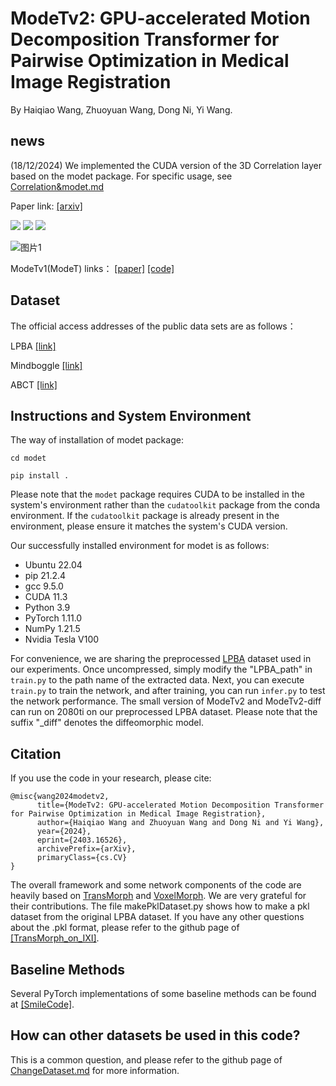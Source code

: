 # ModeTv2: GPU-accelerated Motion Decomposition Transformer for Pairwise Optimization in Medical Image Registration

By Haiqiao Wang, Zhuoyuan Wang, Dong Ni, Yi Wang.
## news
(18/12/2024) We implemented the CUDA version of the 3D Correlation layer based on the modet package. For specific usage, see [Correlation&modet.md](https://github.com/ZAX130/ModeTv2/blob/main/Corr3D%26modet.md)

Paper link: [[arxiv]](https://arxiv.org/abs/2403.16526)

<a href="https://www.python.org/"><img src="https://img.shields.io/badge/Python-3.9-ff69b4.svg" /></a>
<a href= "https://pytorch.org/"> <img src="https://img.shields.io/badge/PyTorch-11.3-2BAF2B.svg" /></a>
<a href="https://opensource.org/licenses/MIT"><img src="https://img.shields.io/badge/License-MIT-yellow.svg"></a>

![图片1](https://github.com/ZAX130/ModeTv2/assets/43944700/b594621a-07c5-4eb3-8ac8-c5c9f2315499)

ModeTv1(ModeT) links： [[paper]](https://github.com/ZAX130/SmileCode)  [[code]](https://github.com/ZAX130/SmileCode)
## Dataset
The official access addresses of the public data sets are as follows：

LPBA [[link]](https://resource.loni.usc.edu/resources/atlases-downloads/)

Mindboggle [[link]](https://osf.io/yhkde/)

ABCT [[link]](https://cloud.imi.uni-luebeck.de/s/yiQZfo43YBBg7zL)

## Instructions and System Environment
The way of installation of modet package:

`cd modet`

`pip install .`

Please note that the `modet` package requires CUDA to be installed in the system's environment rather than the `cudatoolkit` package from the conda environment. If the `cudatoolkit` package is already present in the environment, please ensure it matches the system's CUDA version.

Our successfully installed environment for modet is as follows:
- Ubuntu 22.04
- pip 21.2.4
- gcc 9.5.0
- CUDA 11.3
- Python 3.9
- PyTorch 1.11.0
- NumPy 1.21.5
- Nvidia Tesla V100

For convenience, we are sharing the preprocessed [LPBA](https://drive.usercontent.google.com/download?id=1mFzZDn2qPAiP1ByGZ7EbsvEmm6vrS5WO&export=download&authuser=0) dataset used in our experiments. Once uncompressed, simply modify the "LPBA_path" in `train.py` to the path name of the extracted data. Next, you can execute `train.py` to train the network, and after training, you can run `infer.py` to test the network performance. The small version of ModeTv2 and ModeTv2-diff can run on 2080ti on our preprocessed LPBA dataset. Please note that the suffix "_diff" denotes the diffeomorphic model.

## Citation
If you use the code in your research, please cite:
```
@misc{wang2024modetv2,
      title={ModeTv2: GPU-accelerated Motion Decomposition Transformer for Pairwise Optimization in Medical Image Registration}, 
      author={Haiqiao Wang and Zhuoyuan Wang and Dong Ni and Yi Wang},
      year={2024},
      eprint={2403.16526},
      archivePrefix={arXiv},
      primaryClass={cs.CV}
}
```
The overall framework and some network components of the code are heavily based on [TransMorph](https://github.com/junyuchen245/TransMorph_Transformer_for_Medical_Image_Registration) and [VoxelMorph](https://github.com/voxelmorph/voxelmorph). We are very grateful for their contributions. The file makePklDataset.py shows how to make a pkl dataset from the original LPBA dataset. If you have any other questions about the .pkl format, please refer to the github page of [[TransMorph_on_IXI]](https://github.com/junyuchen245/TransMorph_Transformer_for_Medical_Image_Registration/blob/main/IXI/TransMorph_on_IXI.md). 

## Baseline Methods
Several PyTorch implementations of some baseline methods can be found at [[SmileCode]](https://github.com/ZAX130/SmileCode/tree/main).

## How can other datasets be used in this code?
This is a common question, and please refer to the github page of [ChangeDataset.md](https://github.com/ZAX130/ModeTv2/blob/main/ChangeDataset.md) for more information.
